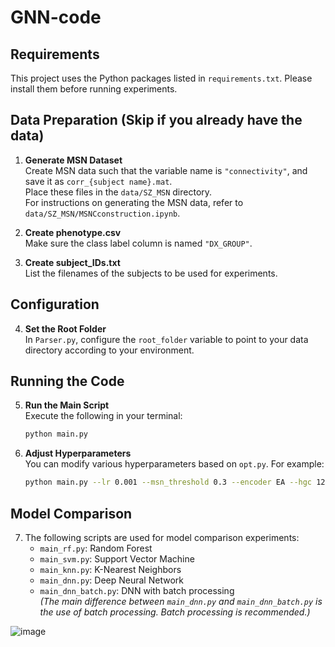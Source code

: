 # GNN-code

## Requirements

This project uses the Python packages listed in `requirements.txt`. Please install them before running experiments.

## Data Preparation (Skip if you already have the data)

1. **Generate MSN Dataset**  
   Create MSN data such that the variable name is `"connectivity"`, and save it as `corr_{subject name}.mat`.  
   Place these files in the `data/SZ_MSN` directory.  
   For instructions on generating the MSN data, refer to `data/SZ_MSN/MSNCconstruction.ipynb`.

2. **Create phenotype.csv**  
   Make sure the class label column is named `"DX_GROUP"`.

3. **Create subject_IDs.txt**  
   List the filenames of the subjects to be used for experiments.

## Configuration

4. **Set the Root Folder**  
   In `Parser.py`, configure the `root_folder` variable to point to your data directory according to your environment.

## Running the Code

5. **Run the Main Script**  
   Execute the following in your terminal:
   ```bash
   python main.py
   ```

6. **Adjust Hyperparameters**  
   You can modify various hyperparameters based on `opt.py`. For example:
   ```bash
   python main.py --lr 0.001 --msn_threshold 0.3 --encoder EA --hgc 128
   ```

## Model Comparison

7. The following scripts are used for model comparison experiments:
   - `main_rf.py`: Random Forest
   - `main_svm.py`: Support Vector Machine
   - `main_knn.py`: K-Nearest Neighbors
   - `main_dnn.py`: Deep Neural Network
   - `main_dnn_batch.py`: DNN with batch processing  
     *(The main difference between `main_dnn.py` and `main_dnn_batch.py` is the use of batch processing. Batch processing is recommended.)*

![image](https://zenodo.org/badge/DOI/10.5281/zenodo.15172055.svg)
